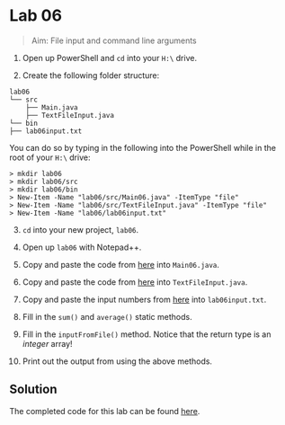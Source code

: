 # Lab 06

> Aim: File input and command line arguments

1. Open up PowerShell and `cd` into your `H:\` drive.

2. Create the following folder structure:
```
lab06
└── src
    ├── Main.java
    ├── TextFileInput.java
└── bin
├── lab06input.txt
```
You can do so by typing in the following into the PowerShell while in the root of your `H:\` drive:
```
> mkdir lab06
> mkdir lab06/src
> mkdir lab06/bin
> New-Item -Name "lab06/src/Main06.java" -ItemType "file"
> New-Item -Name "lab06/src/TextFileInput.java" -ItemType "file"
> New-Item -Name "lab06/lab06input.txt"
```
 
3. `cd` into your new project, `lab06`.

4. Open up `lab06` with Notepad++.

5. Copy and paste the code from <a href="/Misc/TODO/Main06.java" target="_blank">here</a> into `Main06.java`.

6. Copy and paste the code from <a href="/Misc/Solutions/TextFileInput.java" target="_blank">here</a> into `TextFileInput.java`.

7. Copy and paste the input numbers from <a href="/Misc/Input/lab06input.txt" target="_blank">here</a> into `lab06input.txt`.

8. Fill in the `sum()` and `average()` static methods.

9. Fill in the `inputFromFile()` method. Notice that the return type is an *integer* array!

10. Print out the output from using the above methods.

## Solution
The completed code for this lab can be found <a href="/Misc/Solutions/Main06.java" target="_blank">here</a>.